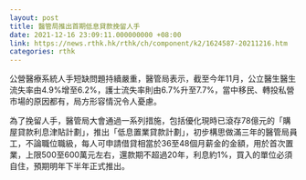 ```yaml
---
layout: post
title: 醫管局推出首期低息貸款挽留人手
date: 2021-12-16 23:09:11.000000000 +08:00
link: https://news.rthk.hk/rthk/ch/component/k2/1624587-20211216.htm
categories: rthk
---
```


公營醫療系統人手短缺問題持續嚴重，醫管局表示，截至今年11月，公立醫生醫生流失率由4.9%增至6.2%，護士流失率則由6.7%升至7.7%，當中移民、轉投私營市場的原因都有，局方形容情況令人憂慮。

為了挽留人手，醫管局大會通過一系列措施，包括優化現時已滾存78億元的「購屋貸款利息津貼計劃」，推出「低息置業貸款計劃」，初步構思做滿三年的醫管局員工，不論職位職級，每人可申請借貸相當於36至48個月薪金的金額，用於首次置業，上限500至600萬元左右，還款期不超過20年，利息約1%，買入的單位必須自住，預期明年下半年正式推出。
